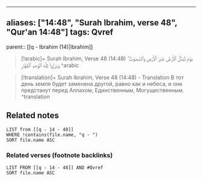 
---
aliases: ["14:48", "Surah Ibrahim, verse 48", "Qur'an 14:48"]
tags: Qvref
---

parent:: [[q - Ibrahim (14)|Ibrahim]]

> [!arabic]+ Surah Ibrahim, Verse 48 (14:48)
> <span class="quran-arabic">يَوْمَ تُبَدَّلُ ٱلْأَرْضُ غَيْرَ ٱلْأَرْضِ وَٱلسَّمَـٰوَٰتُ ۖ وَبَرَزُوا۟ لِلَّهِ ٱلْوَٰحِدِ ٱلْقَهَّارِ</span>
^arabic

> [!translation]+ Surah Ibrahim, Verse 48 (14:48) - Translation
> В тот день земля будет заменена другой, равно как и небеса, и они предстанут перед Аллахом, Единственным, Могущественным.
^translation



## Related notes
```dataview
LIST from [[q - 14 - 48]]
WHERE !contains(file.name, "q - ")
SORT file.name ASC
```

### Related verses (footnote backlinks)
```dataview
LIST FROM [[q - 14 - 48]] AND #Qvref
SORT file.name ASC
```


